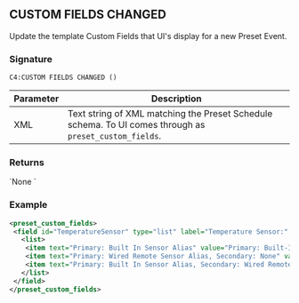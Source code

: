 ## CUSTOM FIELDS CHANGED

Update the template Custom Fields that UI's display for a new Preset Event.


### Signature

`C4:CUSTOM FIELDS CHANGED ()`


| Parameter | Description |
| --- | --- |
| XML | Text string of XML matching the Preset Schedule schema. To UI comes through as `preset_custom_fields`.



### Returns

\`None
\`

### Example

```xml
<preset_custom_fields>
 <field id="TemperatureSensor" type="list" label="Temperature Sensor:" default="Primary: Built-In Sensor, Secondary: None">
   <list>
    <item text="Primary: Built In Sensor Alias" value="Primary: Built-In Sensor, Secondary: None"/>                    
    <item text="Primary: Wired Remote Sensor Alias, Secondary: None" value="Primary: Wired Remote Sensor, Secondary: None"/>
    <item text="Primary: Built In Sensor Alias, Secondary: Wired Remote Sensor Alias" value="Primary: Built-In Sensor, Secondary:           Wired Remote Sensor"/<item text="Primary: Wired Remote Sensor Alias, Secondary: Built In Sensor Alias" value="Primary: Wired           Remote Sensor, Secondary: Built-In Sensor"/>
   </list>
 </field>
</preset_custom_fields>
```
